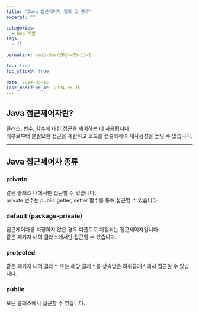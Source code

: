 ```yaml
---
title: "Java 접근제어자 정의 및 종류"
excerpt: ""

categories:
  - Web 개발
tags:
  - []

permalink: /web-dev/2024-05-15-1

toc: true
toc_sticky: true
 
date: 2024-05-15
last_modified_at: 2024-05-15
---
```


## Java 접근제어자란?

클래스, 변수, 함수에 대한 접근을 제어하는 데 사용됩니다.  
외부로부터 불필요한 접근을 제한하고 코드를 캡슐화하여 재사용성을 높일 수 있습니다.

---

## Java 접근제어자 종류

### private
같은 클래스 내에서만 접근할 수 있습니다.  
private 변수는 public getter, setter 함수를 통해 접근할 수 있습니다.

### default (package-private)
접근제어자를 지정하지 않은 경우 디폴트로 지정되는 접근제어자입니다.  
같은 패키지 내의 클래스에서만 접근할 수 있습니다.

### protected
같은 패키지 내의 클래스 또는 해당 클래스를 상속받은 하위클래스에서 접근할 수 있습니다.

### public
모든 클래스에서 접근할 수 있습니다.
